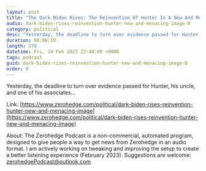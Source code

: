 ```yaml
---
layout: post
title: "The Dark Biden Rises: The Reinvention Of Hunter In A New And Menacing Image"
audio: dark-biden-rises-reinvention-hunter-new-and-menacing-image-0
category: political
desc: "Yesterday, the deadline to turn over evidence passed for Hunter, his uncle, and one of his associates..."
duration: 00:06:10
length: 370
datetime: Fri, 24 Feb 2023 22:40:00 +0000
tags: podcast
guid: dark-biden-rises-reinvention-hunter-new-and-menacing-image-0
order: 0
---
```

Yesterday, the deadline to turn over evidence passed for Hunter, his uncle, and one of his associates...

Link: [https://www.zerohedge.com/political/dark-biden-rises-reinvention-hunter-new-and-menacing-image](https://www.zerohedge.com/political/dark-biden-rises-reinvention-hunter-new-and-menacing-image)

About: The Zerohedge Podcast is a non-commercial, automated program, designed to give people a way to get news from Zerohedge in an audio format.  I am actively working on tweaking and improving the setup to create a better listening experience (February 2023).  Suggestions are welcome: [zerohedgePodcast@outlook.com](mailto:zerohedgePodcast@outlook.com)